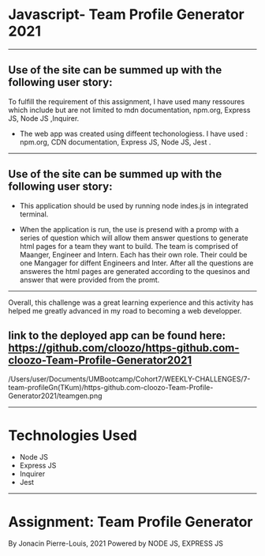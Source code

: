 
# Javascript- Team Profile Generator 2021
---
## Use of the site can be summed up with the following user story:

 To fulfill the requirement of this assignment, I have used many ressoures which include but are not limited to mdn documentation,
npm.org, Express JS, Node JS ,Inquirer.

*  The web app was created using diffeent techonologiess. I have used :
npm.org,  CDN documentation, Express JS, Node JS, Jest .

---

## Use of the site can be summed up with the following user story:


* This application should be used by running node indes.js in integrated terminal. 

* When the application is run, the use is  presend with a promp with a series of question which will allow them answer questions to generate html pages for a team they want to build. The team is comprised of Maanger, Engineer and Intern. Each has their own role. Their could be one Mangager for diffent Engineers and Inter. After all the questions are answeres the html pages are generated according to the quesinos and answer that were provided from the promt.



---
 Overall,  this challenge was a great learning experience and this activity has helped me greatly advanced in my road to becoming a web developper.

## link to the deployed app can be found here: https://github.com/cloozo/https-github.com-cloozo-Team-Profile-Generator2021
/Users/user/Documents/UMBootcamp/Cohort7/WEEKLY-CHALLENGES/7-team-profileGn(TKum)/https-github.com-cloozo-Team-Profile-Generator2021/teamgen.png



---
# Technologies Used

- Node JS
- Express JS
- Inquirer 
- Jest


---

# Assignment: Team Profile Generator

By Jonacin Pierre-Louis, 2021
Powered by NODE JS, EXPRESS JS
